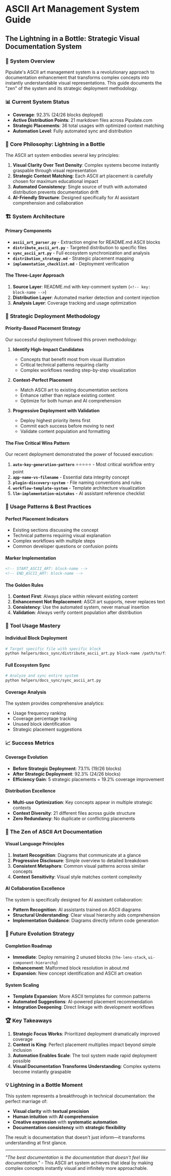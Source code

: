 # ASCII Art Management System Guide
## The Lightning in a Bottle: Strategic Visual Documentation System

### 🎯 **System Overview**

Pipulate's ASCII art management system is a revolutionary approach to documentation enhancement that transforms complex concepts into instantly understandable visual representations. This guide documents the "zen" of the system and its strategic deployment methodology.

### 📊 **Current System Status**
- **Coverage**: 92.3% (24/26 blocks deployed)
- **Active Distribution Points**: 21 markdown files across Pipulate.com
- **Strategic Placements**: 36 total usages with optimized context matching
- **Automation Level**: Fully automated sync and distribution

### 🚀 **Core Philosophy: Lightning in a Bottle**

The ASCII art system embodies several key principles:

1. **Visual Clarity Over Text Density**: Complex systems become instantly graspable through visual representation
2. **Strategic Context Matching**: Each ASCII art placement is carefully chosen for maximum educational impact  
3. **Automated Consistency**: Single source of truth with automated distribution prevents documentation drift
4. **AI-Friendly Structure**: Designed specifically for AI assistant comprehension and collaboration

### 🏗️ **System Architecture**

#### **Primary Components**
- **`ascii_art_parser.py`** - Extraction engine for README.md ASCII blocks
- **`distribute_ascii_art.py`** - Targeted distribution to specific files
- **`sync_ascii_art.py`** - Full ecosystem synchronization and analysis
- **`distribution_strategy.md`** - Strategic placement mapping
- **`implementation_checklist.md`** - Deployment verification

#### **The Three-Layer Approach**
1. **Source Layer**: README.md with key-comment system (`<!-- key: block-name -->`)
2. **Distribution Layer**: Automated marker detection and content injection
3. **Analysis Layer**: Coverage tracking and usage optimization

### 🎯 **Strategic Deployment Methodology**

#### **Priority-Based Placement Strategy**
Our successful deployment followed this proven methodology:

1. **Identify High-Impact Candidates**
   - Concepts that benefit most from visual illustration
   - Critical technical patterns requiring clarity
   - Complex workflows needing step-by-step visualization

2. **Context-Perfect Placement**
   - Match ASCII art to existing documentation sections
   - Enhance rather than replace existing content
   - Optimize for both human and AI comprehension

3. **Progressive Deployment with Validation**
   - Deploy highest priority items first
   - Commit each success before moving to next
   - Validate content population and formatting

#### **The Five Critical Wins Pattern**
Our recent deployment demonstrated the power of focused execution:

1. **`auto-key-generation-pattern`** ⭐⭐⭐⭐⭐ - Most critical workflow entry point
2. **`app-name-vs-filename`** - Essential data integrity concept
3. **`plugin-discovery-system`** - File naming conventions and rules
4. **`workflow-template-system`** - Template architecture visualization
5. **`llm-implementation-mistakes`** - AI assistant reference checklist

### 📝 **Usage Patterns & Best Practices**

#### **Perfect Placement Indicators**
- Existing sections discussing the concept
- Technical patterns requiring visual explanation
- Complex workflows with multiple steps
- Common developer questions or confusion points

#### **Marker Implementation**
```markdown
<!-- START_ASCII_ART: block-name -->
<!-- END_ASCII_ART: block-name -->
```

#### **The Golden Rules**
1. **Context First**: Always place within relevant existing content
2. **Enhancement Not Replacement**: ASCII art supports, never replaces text
3. **Consistency**: Use the automated system, never manual insertion
4. **Validation**: Always verify content population after distribution

### 🔧 **Tool Usage Mastery**

#### **Individual Block Deployment**
```bash
# Target specific file with specific block
python helpers/docs_sync/distribute_ascii_art.py block-name /path/to/file.md --apply
```

#### **Full Ecosystem Sync**
```bash
# Analyze and sync entire system
python helpers/docs_sync/sync_ascii_art.py
```

#### **Coverage Analysis**
The system provides comprehensive analytics:
- Usage frequency ranking
- Coverage percentage tracking
- Unused block identification
- Strategic placement suggestions

### 📈 **Success Metrics**

#### **Coverage Evolution**
- **Before Strategic Deployment**: 73.1% (19/26 blocks)
- **After Strategic Deployment**: 92.3% (24/26 blocks)
- **Efficiency Gain**: 5 strategic placements = 19.2% coverage improvement

#### **Distribution Excellence**
- **Multi-use Optimization**: Key concepts appear in multiple strategic contexts
- **Context Diversity**: 21 different files across guide structure
- **Zero Redundancy**: No duplicate or conflicting placements

### 🎨 **The Zen of ASCII Art Documentation**

#### **Visual Language Principles**
1. **Instant Recognition**: Diagrams that communicate at a glance
2. **Progressive Disclosure**: Simple overview to detailed breakdown
3. **Consistent Metaphors**: Common visual patterns across similar concepts
4. **Context Sensitivity**: Visual style matches content complexity

#### **AI Collaboration Excellence**
The system is specifically designed for AI assistant collaboration:
- **Pattern Recognition**: AI assistants trained on ASCII diagrams
- **Structural Understanding**: Clear visual hierarchy aids comprehension
- **Implementation Guidance**: Diagrams directly inform code generation

### 🚀 **Future Evolution Strategy**

#### **Completion Roadmap**
- **Immediate**: Deploy remaining 2 unused blocks (`the-lens-stack`, `ui-component-hierarchy`)
- **Enhancement**: Malformed block resolution in about.md
- **Expansion**: New concept identification and ASCII art creation

#### **System Scaling**
- **Template Expansion**: More ASCII templates for common patterns
- **Automated Suggestions**: AI-powered placement recommendation
- **Integration Deepening**: Direct linkage with development workflows

### 🏆 **Key Takeaways**

1. **Strategic Focus Works**: Prioritized deployment dramatically improved coverage
2. **Context is King**: Perfect placement multiplies impact beyond simple inclusion
3. **Automation Enables Scale**: The tool system made rapid deployment possible
4. **Visual Documentation Transforms Understanding**: Complex systems become instantly graspable

### 💡 **Lightning in a Bottle Moment**

This system represents a breakthrough in technical documentation: the perfect marriage of:
- **Visual clarity** with **textual precision**
- **Human intuition** with **AI comprehension** 
- **Creative expression** with **systematic automation**
- **Documentation consistency** with **strategic flexibility**

The result is documentation that doesn't just inform—it transforms understanding at first glance.

---

*"The best documentation is the documentation that doesn't feel like documentation."* - This ASCII art system achieves that ideal by making complex concepts instantly visual and infinitely more approachable. 